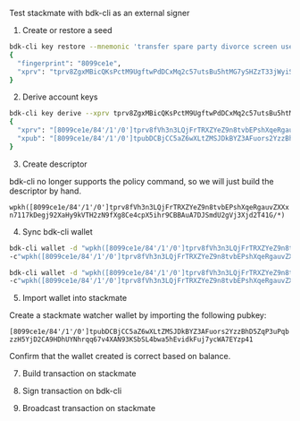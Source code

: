 Test stackmate with bdk-cli as an external signer

1. Create or restore a seed

```bash
bdk-cli key restore --mnemonic 'transfer spare party divorce screen used pole march warfare another balance find'                                        01:10:37 AM
{
  "fingerprint": "8099ce1e",
  "xprv": "tprv8ZgxMBicQKsPctM9UgftwPdDCxMq2c57utsBu5htMG7ySHZzT33jWyiSBQJwvjDEoMHmZGFgezhVTyKmiKfdPtdFtoAAdSzFYdstokvpop1"
}
```

2. Derive account keys

```bash
bdk-cli key derive --xprv tprv8ZgxMBicQKsPctM9UgftwPdDCxMq2c57utsBu5htMG7ySHZzT33jWyiSBQJwvjDEoMHmZGFgezhVTyKmiKfdPtdFtoAAdSzFYdstokvpop1 --path "m/84h/1h/0h"
{
  "xprv": "[8099ce1e/84'/1'/0']tprv8fVh3n3LQjFrTRXZYeZ9n8tvbEPshXqeRgauvZXXxn7117kDegj92XaHy9kVTH2zN9fXg8Ce4cpX5ihr9CBBAuA7DJSmdU2gVj3Xjd2T41G/*",
  "xpub": "[8099ce1e/84'/1'/0']tpubDCBjCC5aZ6wXLtZMSJDkBYZ3AFuors2YzzBhD5ZqP3uPqbzzH5YjD2CA9HDhUYNhrqq67v4XAN93KSbSL4bwa5hEvidkFuj7ycWA7EYzp41/*"
}
```

3. Create descriptor

bdk-cli no longer supports the policy command, so we will just build the descriptor by hand. 

`wpkh([8099ce1e/84'/1'/0']tprv8fVh3n3LQjFrTRXZYeZ9n8tvbEPshXqeRgauvZXXxn7117kDegj92XaHy9kVTH2zN9fXg8Ce4cpX5ihr9CBBAuA7DJSmdU2gVj3Xjd2T41G/*)`

4. Sync bdk-cli wallet

```bash
bdk-cli wallet -d "wpkh([8099ce1e/84'/1'/0']tprv8fVh3n3LQjFrTRXZYeZ9n8tvbEPshXqeRgauvZXXxn7117kDegj92XaHy9kVTH2zN9fXg8Ce4cpX5ihr9CBBAuA7DJSmdU2gVj3Xjd2T41G/0/*)" 
-c"wpkh([8099ce1e/84'/1'/0']tprv8fVh3n3LQjFrTRXZYeZ9n8tvbEPshXqeRgauvZXXxn7117kDegj92XaHy9kVTH2zN9fXg8Ce4cpX5ihr9CBBAuA7DJSmdU2gVj3Xjd2T41G/1/*)" sync

bdk-cli wallet -d "wpkh([8099ce1e/84'/1'/0']tprv8fVh3n3LQjFrTRXZYeZ9n8tvbEPshXqeRgauvZXXxn7117kDegj92XaHy9kVTH2zN9fXg8Ce4cpX5ihr9CBBAuA7DJSmdU2gVj3Xjd2T41G/0/*)" 
-c"wpkh([8099ce1e/84'/1'/0']tprv8fVh3n3LQjFrTRXZYeZ9n8tvbEPshXqeRgauvZXXxn7117kDegj92XaHy9kVTH2zN9fXg8Ce4cpX5ihr9CBBAuA7DJSmdU2gVj3Xjd2T41G/1/*)" get_balance

```
5. Import wallet into stackmate

Create a stackmate watcher wallet by importing the following pubkey:

`[8099ce1e/84'/1'/0']tpubDCBjCC5aZ6wXLtZMSJDkBYZ3AFuors2YzzBhD5ZqP3uPqbzzH5YjD2CA9HDhUYNhrqq67v4XAN93KSbSL4bwa5hEvidkFuj7ycWA7EYzp41`

Confirm that the wallet created is correct based on balance.

7. Build transaction on stackmate

8. Sign transaction on bdk-cli

9. Broadcast transaction on stackmate

